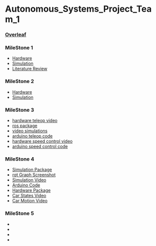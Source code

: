 # Autonomous_Systems_Project_Team_1 

### [Overleaf](https://www.overleaf.com/8317881217nwnzqvwkvkwh#5e357f)

### MileStone 1 
- [Hardware](/Milestone_01_Team_1/Hardware_Milestone_01_Team_1/)
- [Simulation](/Milestone_01_Team_1/Simulation_Milestone_01_Team_1/)
- [Literature Review](/Milestone_01_Team_1/Autonomous_Systems_Literature_Review_Team_1.pdf) 
### MileStone 2
- [Hardware](/Milestone_02_Team_1/Hardware_Milestone_02_Team_1/)
- [Simulation](/Milestone_02_Team_1/Simulation_Milestone_02_Team_1/)
### MileStone 3
- [hardware teleop video](/Milestone_03_Team_1/Autonomous_Systems_Hardware_Control_Team_1.zip)
- [ros package](/Milestone_03_Team_1/Autonomous_Systems_MS_3_Team_1.zip)
- [video simulations](/Milestone_03_Team_1/Autonomous_Systems_MS_3_Team_1%20vid.mkv)
- [arduino teleop code](/Milestone_03_Team_1/Autonomous_Systems_Hardware_Teleop_Team_1.zip)
- [hardware speed control video](/Milestone_03_Team_1/speed%20control%20video.zip)
- [arduino speed control code](/Milestone_03_Team_1/Arduino%20code%20speed%20control.zip)
### MileStone 4
- [Simulation Package](/Milestone_04_Team_1/Autonomous_Systems_Project_Simulation_Package_Team_1.zip)
- [rqt Graph Screenshot](/Milestone_04_Team_1/Autonomous_Systems_Project_Simulation_MS_4_rqt_Team_1.png)
- [Simulation Video](/Milestone_04_Team_1/Autonomous_Systems_Project_Simulation_MS_4_Team_1.mkv)
- [Arduino Code](/Milestone_04_Team_1/Autonomous_Systems_Project_Hardware_Car_states_Team_1.zip)
- [Hardware Package](/Milestone_04_Team_1/Autonomous_Systems_Project_Hardware_Team_1.zip)
- [Car States Video](/Milestone_04_Team_1/Autonomous_Systems_Project_Hardware_Car_states_Team_1.zip)
- [Car Motion Video](/Milestone_04_Team_1/Autonomous_Systems_Project_Hardware_Car_motion_Team_1.mp4)
### MileStone 5
-
-
-
-
